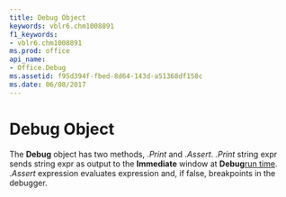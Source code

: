 ```yaml
---
title: Debug Object
keywords: vblr6.chm1008891
f1_keywords:
- vblr6.chm1008891
ms.prod: office
api_name:
- Office.Debug
ms.assetid: f95d394f-fbed-8d64-143d-a51368df158c
ms.date: 06/08/2017
---
```



# Debug Object



The **Debug** object has two methods, _.Print_ and _.Assert_. _.Print_ string expr sends string expr as output to the **Immediate** window at **Debug**[run time](vbe-glossary.md).
 _.Assert_ expression evaluates expression and, if false, breakpoints in the debugger.

